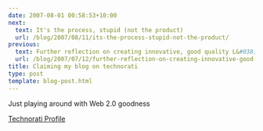 ```yaml
---
date: 2007-08-01 00:58:53+10:00
next:
  text: It's the process, stupid (not the product)
  url: /blog/2007/08/11/its-the-process-stupid-not-the-product/
previous:
  text: Further reflection on creating innovative, good quality L&#038;T
  url: /blog/2007/07/12/further-reflection-on-creating-innovative-good-quality-lt/
title: Claiming my blog on technorati
type: post
template: blog-post.html
---
```

Just playing around with Web 2.0 goodness

[Technorati Profile](http://technorati.com/claim/rksx5jw9u)